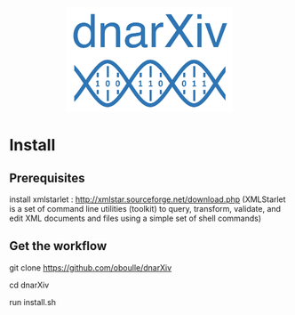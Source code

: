 <p align="center">
<img src="https://github.com/oboulle/dnarXiv/blob/master/logo_dnarXiv.jpeg" width="300"/>
</p>

# Install
## Prerequisites

install xmlstarlet : http://xmlstar.sourceforge.net/download.php
(XMLStarlet is a set of command line utilities (toolkit) to query, transform, validate, and edit XML documents and files using a simple set of shell commands)

## Get the workflow

git clone https://github.com/oboulle/dnarXiv

cd dnarXiv

run install.sh
